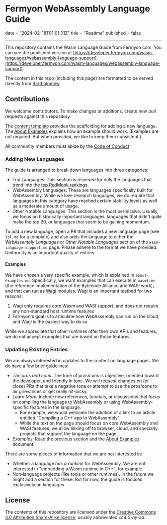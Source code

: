 # Fermyon WebAssembly Language Guide

date = "2024-02-18T01:01:01Z"
title = "Readme"
published = false

---

This repository contains the Wasm Language Guide from Fermyon.com. You can see the published version at [https://developer.fermyon.com/wasm-languages/webassembly-language-support](https://developer.fermyon.com/wasm-languages/webassembly-language-support).

The content in this repo (including this page) are formatted to be served directly from [Bartholomew](https://github.com/fermyon/bartholomew).

## Contributions

We welcome contributors. To make changes or additions, create new pull requests against this repository.

The [content template](tpl.md) provides the scaffolding for adding a new language. The [About Examples](about-examples.md) explains how an example should work. (Examples are not required. But when provided, we like to keep them consistent.)

All community members must abide by the [Code of Conduct](https://www.fermyon.com/code-of-conduct)

### Adding New Languages

The guide is arranged to break down languages into three categories:

- Top Languages: This section is reserved for only the languages that trend into the [top RedMonk rankings](https://redmonk.com/sogrady/2021/08/05/language-rankings-6-21/).
- WebAssembly Languages: These are languages specifically built for WebAssembly. While we love research languages, we do require that languages in this category have reached certain stability levels as well as a moderate amount of usage.
- Other Notable Languages: This section is the most permissive. Usually, we focus on historically important languages, languages that didn't quite make the top 20, or languages that seem to be gaining momentum.

To add a new language, open a PR that includes a new language page (see `tpl.md` for a template) and also adds the language to either the _WebAssembly Languages_ or _Other Notable Languages_ section of the `wasm-language-support.md` page. Please adhere to the format we have provided. Uniformity is an important quality of entries.

#### Examples

We have chosen a very specific example, which is explained in `about-examples.md`. Specifically, we want examples that can execute in `wasmtime` (the reference implementation of the Bytecode Alliance and WASI work), and that can run as [Wagi](https://github.com/deislabs/wagi) modules. Wagi is an important testbed for two reasons:

1. Wagi only requires core Wasm and WASI support, and does not require any non-standard host runtime features
2. Fermyon's goal is to articulate how WebAssembly can run on the cloud, and Wagi is the easiest way to do so

While we appreciate that other runtimes offer their own APIs and features, we do not accept examples that are based on those features.

### Updating Existing Entries

We are always interested in updates to the content on language pages. We do have a few brief guidelines:

- *The pros and cons.* The tone of pros/cons is objective, oriented toward the developer, and friendly in tone. We will request changes on (or close) PRs that take a negative tone or attempt to use the pros/cons to air grievances or get really nit-picky.
- *Learn More:* Include new references, tutorials, or discussions that focus on compiling the language to WebAssembly or using WebAssembly-specific features in the language.
    - For example, we would welcome the addition of a link to an article entitled "Compiling a C++ app to WebAssembly".
    - While the text on the page should focus on core WebAssembly and WASI features, we allow linking off to browser, cloud, and specialty projects that support the language on the page.
- *Examples:* Read the previous section and the [About Examples](about-examples.md) document.

There are some pieces of information that we are not interested in:

- Whether a language _has a runtime_ for WebAssembly. We are not interested in "embedding a Wasm runtime in C++", for example.
- Non-language projects (like tools or other runtimes). In the future we might add a section for these. But for now, the guide is focused exclusively on languages.

## License

The contents of this repository are licensed under the [Creative Commons 4.0 Attribution Share-Alike license](https://creativecommons.org/licenses/by-sa/4.0/legalcode), usually abbreviated _cc4.0-by-sa_.